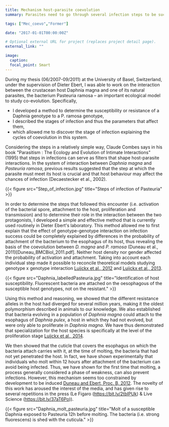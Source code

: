 ```yaml
---
title: Mechanism host-parasite coevolution
summary: Parasites need to go through several infection steps to be successfull. We study how the evolution at each step shapes host-parasite coevolution.

tags: ["Mec_coevo","Former"]

date: "2017-01-01T00:00:00Z"

# Optional external URL for project (replaces project detail page).
external_link: ""

image:
  caption:
  focal_point: Smart
---
```


During my thesis (06/2007-09/2011) at the University of Basel, Switzerland, under the supervision of Dieter Ebert, I was able to work on the interaction between the crustacean host Daphnia magna and one of its natural parasites, the bacterium Pasteuria ramosa – an important ecological model to study co-evolution. 
Specifically, 
<ul>
  <li>I developed a method to determine the susceptibility or resistance of a Daphnia genotype to a P. ramosa genotype, </li>
  <li>I described the stages of infection and thus the parameters that affect them,</li>
  <li>which allowed me to discover the stage of infection explaining the cycles of coevolution in this system.</li>
</ul>

Considering the steps in a relatively simple way, Claude Combes says in his book "Parasitism : The Ecology and Evolution of Intimate Interactions" (1995) that steps in infections can serve as filters that shape host-parasite interactions. In the system of interaction between <i>Daphnia magna</i> and <i>Pasteuria ramosa</i>, previous results suggested that the step at which the parasite must meet its host is crucial and that host behaviour may affect the chances of infection (Decaestecker et al., 2002). 

{{< figure src="Step_of_infection.jpg" title="Steps of infection of Pasteuria" >}}

In order to determine the steps that followed this encounter (i.e. activation of the bacterial spore, attachment to the host, proliferation and transmission) and to determine their role in the interaction between the two protagonists, I developed a simple and effective method that is currently used routinely in Dieter Ebert's laboratory. This method allowed me to first explain that the effect of genotype-genotype interaction on infection success could be completely explained by differences  in the probability of attachment of the bacterium to the esophagus of its host, thus revealing the basis of the coevolution between <i>D. magna</i> and  <i>P. ramosa</i> (Duneau et al., 2011)[Duneau_BMCBiol_2011.pdf]. Neither host density nor gender affected the probability of activation and attachment. Taking into account  each individual  step made it possible to reconcile theoretical models studying genotype x genotype interaction [Luijckx et al., 2012](Luijckx_Heredity_2012.pdf) and [Luijckx et al., 2013](Luijckx_CurBiol_2013.pdf).

{{< figure src="Daphnia_labelledPasteuria.jpg" title="Identification of host susceptibility. Fluorescent bacteria are attached on the oesophagous of the susceptible host genotypes, not on the resistant." >}}

Using this method and reasoning, we showed that the different resistance alleles in the host had diverged for several million years, making it the oldest polymorphism described in animals to our knowledge. We also established that bacteria evolving in a population of <i>Daphnia magna</i> could attach to the esophagus of <i>Daphnia pulex</i>, a host in which they had not evolved, but were only able to proliferate in <i>Daphnia magna</i>. We have thus demonstrated that specialization for the host species is specifically at the level of the proliferation stage [Luijckx et al., 2014](Luijckx_Evolution_2014.pdf).

We then showed that the cuticle that covers the esophagus on which the bacteria attach carries with it, at the time of molting, the bacteria that had not yet penetrated the host. In fact, we have shown experimentally that individuals who molt within 12 hours after attachment of the bacterium can avoid being infected. Thus, we have shown for the first time that molting, a process generally considered a phase of weakness, can also  prevent infections. However, this mechanism seems too constrained by development to be induced [Duneau and Ebert, Proc. B, 2012](Duneau_ProcB_2012.pdf). The novelty of this work has aroused the interest of the media, and has given rise to several repetitions in the press (Le Figaro (https://bit.ly/2tbIPUk) & Live Science (https://bit.ly/37aT6Po)).

{{< figure src="Daphnia_molt_pasteuria.jpg" title="Molt of a susceptible Daphnia exposed to Pasteuria 12h before molting. The bacteria (i.e. strong fluorescens) is shed with the cuticula." >}}
